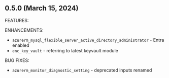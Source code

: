 ## 0.5.0 (March 15, 2024)

FEATURES:

ENHANCEMENTS:
* `azurerm_mysql_flexible_server_active_directory_administrator` - Entra  enabled
* `enc_key_vault` - referring to latest keyvault module

BUG FIXES:
* `azurerm_monitor_diagnostic_setting` - deprecated inputs renamed